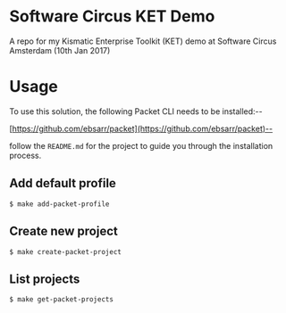 # Software Circus KET Demo
A repo for my Kismatic Enterprise Toolkit (KET) demo at Software Circus Amsterdam (10th Jan 2017)

# Usage

To use this solution, the following Packet CLI needs to be installed:--

[https://github.com/ebsarr/packet](https://github.com/ebsarr/packet)--

follow the `README.md` for the project to guide you through the installation process.

## Add default profile
```
$ make add-packet-profile
```

## Create new project
```
$ make create-packet-project
```

## List projects
```
$ make get-packet-projects
```